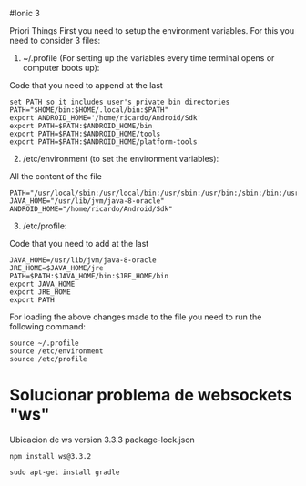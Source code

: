 #Ionic 3

Priori Things
First you need to setup the environment variables. For this you need to consider 3 files:

1. ~/.profile (For setting up the variables every time terminal opens or computer boots up):

Code that you need to append at the last

    set PATH so it includes user's private bin directories
    PATH="$HOME/bin:$HOME/.local/bin:$PATH"
    export ANDROID_HOME='/home/ricardo/Android/Sdk'
    export PATH=$PATH:$ANDROID_HOME/bin
    export PATH=$PATH:$ANDROID_HOME/tools
    export PATH=$PATH:$ANDROID_HOME/platform-tools

2. /etc/environment (to set the environment variables):

All the content of the file

    PATH="/usr/local/sbin:/usr/local/bin:/usr/sbin:/usr/bin:/sbin:/bin:/usr/games:/usr/local/games"
    JAVA_HOME="/usr/lib/jvm/java-8-oracle"
    ANDROID_HOME="/home/ricardo/Android/Sdk"

3. /etc/profile:

Code that you need to add at the last

    JAVA_HOME=/usr/lib/jvm/java-8-oracle
    JRE_HOME=$JAVA_HOME/jre 
    PATH=$PATH:$JAVA_HOME/bin:$JRE_HOME/bin
    export JAVA_HOME
    export JRE_HOME
    export PATH

For loading the above changes made to the file you need to run the following command:

    source ~/.profile
    source /etc/environment
    source /etc/profile

# Solucionar problema de  websockets "ws"

Ubicacion de ws version 3.3.3 package-lock.json
    
    npm install ws@3.3.2

    sudo apt-get install gradle